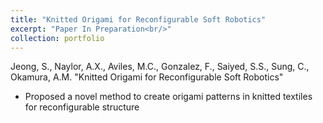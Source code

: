 ```yaml
---
title: "Knitted Origami for Reconfigurable Soft Robotics"
excerpt: "Paper In Preparation<br/>"
collection: portfolio
---
```


Jeong, S., Naylor, A.X., Aviles, M.C., Gonzalez, F., Saiyed, S.S., Sung, C., Okamura, A.M. "Knitted Origami for Reconfigurable Soft Robotics"

- Proposed a novel method to create origami patterns in knitted textiles for reconfigurable structure